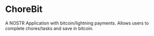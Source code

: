 # ChoreBit
A NOSTR Application with bitcoin/lightning payments. Allows users to complete chores/tasks and save in bitcoin.
